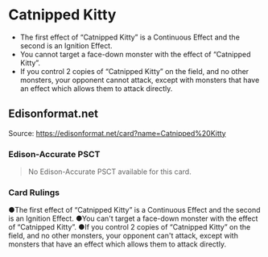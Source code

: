 # Catnipped Kitty

*   The first effect of “Catnipped Kitty” is a Continuous Effect and the second is an Ignition Effect.
*   You cannot target a face-down monster with the effect of “Catnipped Kitty”.
*   If you control 2 copies of “Catnipped Kitty” on the field, and no other monsters, your opponent cannot attack, except with monsters that have an effect which allows them to attack directly.

## Edisonformat.net

Source: https://edisonformat.net/card?name=Catnipped%20Kitty

### Edison-Accurate PSCT

> No Edison-Accurate PSCT available for this card.

### Card Rulings

●The first effect of “Catnipped Kitty” is a Continuous Effect and the second is an Ignition Effect.
●You can't target a face-down monster with the effect of “Catnipped Kitty”.
●If you control 2 copies of “Catnipped Kitty” on the field, and no other monsters, your opponent can't attack, except with monsters that have an effect which allows them to attack directly.
            